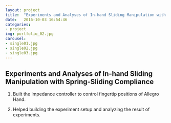 ```yaml
---
layout: project
title:  "Experiments and Analyses of In-hand Sliding Manipulation with Spring-Sliding Compliance"
date:   2016-10-03 16:54:46
categories:
- project
img: portfolio_02.jpg
carousel:
- single01.jpg
- single02.jpg
- single03.jpg
---
```

Experiments and Analyses of In-hand Sliding Manipulation with Spring-Sliding Compliance
-----------------
1.	Built the impedance controller to control fingertip positions of Allegro Hand.

2.	Helped building the experiment setup and analyzing the result of experiments.
